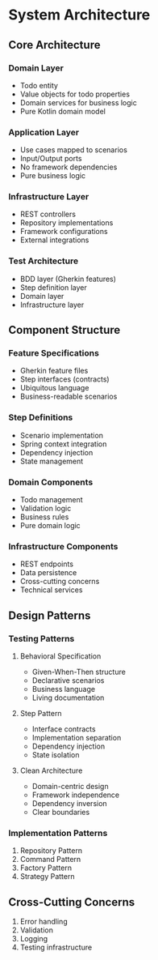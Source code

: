 # System Architecture

## Core Architecture

### Domain Layer
- Todo entity
- Value objects for todo properties
- Domain services for business logic
- Pure Kotlin domain model

### Application Layer
- Use cases mapped to scenarios
- Input/Output ports
- No framework dependencies
- Pure business logic

### Infrastructure Layer
- REST controllers
- Repository implementations
- Framework configurations
- External integrations

### Test Architecture
- BDD layer (Gherkin features)
- Step definition layer
- Domain layer
- Infrastructure layer

## Component Structure

### Feature Specifications
- Gherkin feature files
- Step interfaces (contracts)
- Ubiquitous language
- Business-readable scenarios

### Step Definitions
- Scenario implementation
- Spring context integration
- Dependency injection
- State management

### Domain Components
- Todo management
- Validation logic
- Business rules
- Pure domain logic

### Infrastructure Components
- REST endpoints
- Data persistence
- Cross-cutting concerns
- Technical services

## Design Patterns

### Testing Patterns
1. Behavioral Specification
   - Given-When-Then structure
   - Declarative scenarios
   - Business language
   - Living documentation

2. Step Pattern
   - Interface contracts
   - Implementation separation
   - Dependency injection
   - State isolation

3. Clean Architecture
   - Domain-centric design
   - Framework independence
   - Dependency inversion
   - Clear boundaries

### Implementation Patterns
1. Repository Pattern
2. Command Pattern
3. Factory Pattern
4. Strategy Pattern

## Cross-Cutting Concerns
1. Error handling
2. Validation
3. Logging
4. Testing infrastructure
